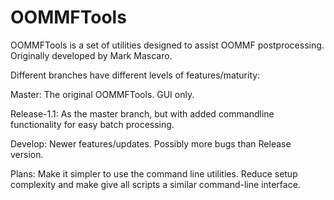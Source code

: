 OOMMFTools
==========

OOMMFTools is a set of utilities designed to assist OOMMF postprocessing.
Originally developed by Mark Mascaro.

Different branches have different levels of features/maturity:

Master: The original OOMMFTools. GUI only.

Release-1.1: As the master branch, but with added commandline functionality for easy batch processing.

Develop: Newer features/updates. Possibly more bugs than Release version.

Plans:
Make it simpler to use the command line utilities. Reduce setup complexity and 
make give all scripts a similar command-line interface.

